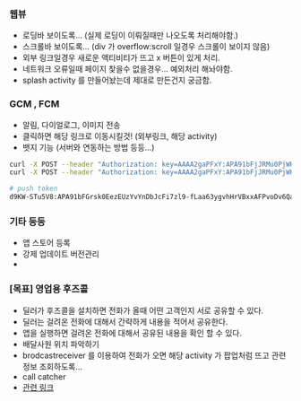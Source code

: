 ### 웹뷰
 * 로딩바 보이도록... (실제 로딩이 이뤄질때만 나오도록 처리해야함.)
 * 스크롤바 보이도록... (div 가 overflow:scroll 일경우 스크롤이 보이지 않음)
 * 외부 링크일경우 새로운 액티비티가 뜨고 x 버튼이 있게 처리.
 * 네트워크 오류일때 페이지 찾을수 없을경우... 예외처리 해놔야함.
 * splash activity 를 만들어놨는데 제대로 만든건지 궁금함.


### GCM , FCM
 * 알림, 다이얼로그, 이미지 전송
 * 클릭하면 해당 링크로 이동시킬것! (외부링크, 해당 activity)
 * 뱃지 기능 (서버와 연동하는 방법 등등...)

```sh
curl -X POST --header "Authorization: key=AAAA2gaPFxY:APA91bFjJRMu0PjWHyNTzJP0M4nbcv38aEzkJzpfn9aVaYoFwI8HicM8_JdUbi79aQrMIWfHMBEuSSz90JrypIxj9BLm0RtE_l1E0vpDqQ3hnbgx84UcRFHPKCFs1PezNdMef5QdBLok6WEzWn_crbnHaSXkLh3RqQ" --Header "Content-Type: application/json" https://fcm.googleapis.com/fcm/send -d "{\"to\":\"d9KW-STu5V8:APA91bFGrsk0EezEUzYvYnDbJcFi7zl9-fLaa63ygvhHrVBxxAFPvoDv6QaeFuxcQ9AaXqwhONrHsXFncgM-qdPOC3juLWMFFpGiQVpNRmZhB3RD0qOtQqmLrpBBC0X9SuAHQwKgTrPI\",\"notification\":{\"body\":\"Yellow\"},\"priority\":10}"
curl -X POST --header "Authorization: key=AAAA2gaPFxY:APA91bFjJRMu0PjWHyNTzJP0M4nbcv38aEzkJzpfn9aVaYoFwI8HicM8_JdUbi79aQrMIWfHMBEuSSz90JrypIxj9BLm0RtE_l1E0vpDqQ3hnbgx84UcRFHPKCFs1PezNdMef5QdBLok6WEzWn_crbnHaSXkLh3RqQ" --Header "Content-Type: application/json" https://fcm.googleapis.com/fcm/send -d "{\"to\":\"d9KW-STu5V8:APA91bFGrsk0EezEUzYvYnDbJcFi7zl9-fLaa63ygvhHrVBxxAFPvoDv6QaeFuxcQ9AaXqwhONrHsXFncgM-qdPOC3juLWMFFpGiQVpNRmZhB3RD0qOtQqmLrpBBC0X9SuAHQwKgTrPI\",\"notification\":{\"body\":\"Yellow\",\"title\":\"title Yellow\"},\"priority\":10}"

# push token
d9KW-STu5V8:APA91bFGrsk0EezEUzYvYnDbJcFi7zl9-fLaa63ygvhHrVBxxAFPvoDv6QaeFuxcQ9AaXqwhONrHsXFncgM-qdPOC3juLWMFFpGiQVpNRmZhB3RD0qOtQqmLrpBBC0X9SuAHQwKgTrPI
```

### 기타 등등
 * 앱 스토어 등록
 * 강제 업데이트 버전관리
 *


### [목표] 영업용 후즈콜
 * 딜러가 후즈콜을 설치하면 전화가 올때 어떤 고객인지 서로 공유할 수 있다.
 * 딜러는 걸려온 전화에 대해서 간략하게 내용을 적어서 공유한다.
 * 앱을 실행하면 걸려온 전화에 대해서 공유된 내용을 확인 할 수 있다.
 * 배달사원 위치 파악하기
 * brodcastreceiver 를 이용하여 전화가 오면 해당 activity 가 팝업처럼 뜨고 관련 정보 조회하도록...
 * call catcher
 * [관련 링크](http://gun0912.tistory.com/46)






